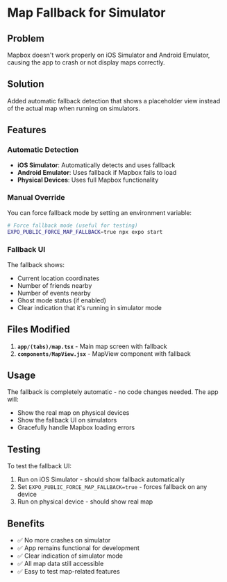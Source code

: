 # Map Fallback for Simulator

## Problem
Mapbox doesn't work properly on iOS Simulator and Android Emulator, causing the app to crash or not display maps correctly.

## Solution
Added automatic fallback detection that shows a placeholder view instead of the actual map when running on simulators.

## Features

### Automatic Detection
- **iOS Simulator**: Automatically detects and uses fallback
- **Android Emulator**: Uses fallback if Mapbox fails to load
- **Physical Devices**: Uses full Mapbox functionality

### Manual Override
You can force fallback mode by setting an environment variable:

```bash
# Force fallback mode (useful for testing)
EXPO_PUBLIC_FORCE_MAP_FALLBACK=true npx expo start
```

### Fallback UI
The fallback shows:
- Current location coordinates
- Number of friends nearby
- Number of events nearby
- Ghost mode status (if enabled)
- Clear indication that it's running in simulator mode

## Files Modified

1. **`app/(tabs)/map.tsx`** - Main map screen with fallback
2. **`components/MapView.jsx`** - MapView component with fallback

## Usage

The fallback is completely automatic - no code changes needed. The app will:
- Show the real map on physical devices
- Show the fallback UI on simulators
- Gracefully handle Mapbox loading errors

## Testing

To test the fallback UI:
1. Run on iOS Simulator - should show fallback automatically
2. Set `EXPO_PUBLIC_FORCE_MAP_FALLBACK=true` - forces fallback on any device
3. Run on physical device - should show real map

## Benefits

- ✅ No more crashes on simulator
- ✅ App remains functional for development
- ✅ Clear indication of simulator mode
- ✅ All map data still accessible
- ✅ Easy to test map-related features
